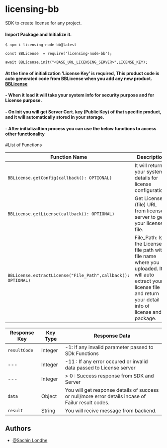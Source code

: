 # licensing-bb
 SDK to create license for any project.

#### Import Package and Initialize it.
```
$ npm i licensing-node-bb@latest

const BBLicense  = require('licensing-node-bb');

await BBLicense.init("<BASE_URL_LICENSING_SERVER>",LICENSE_KEY);

```

#### At the time of initialization 'License Key' is required, This product code is auto generated code from BBLicense when you add any new product. [BBLicense](https://bblicense.axiomprotect.com:5677/sign-in)

#### - When it load it will take your system info for security purpose and for License purpose.

#### - On Init you will get Server Cert. key (Public Key) of that specific product, and it will automatically stored in your storage.

#### - After initializaltion process you can use the below functions to access other functionality


#List of Functions

| Function Name                                   | Description                            | 
| -------------------                             |--------------------                    |
| `BBLicense.getConfig(callback(): OPTIONAL)`       | It will return your system details for license configuration.                | 
| `BBLicense.getLicense(callback(): OPTIONAL)`| Get License (file) URL from license server to get your license file.     | 
| `BBLicense.extractLicense("File_Path",callback(): OPTIONAL)`  | File_Path: Is the License file path with file name where you uploaded. It will auto extract your license file and return your detail info of license and package.     | 

| Response Key | Key Type | Response Data | 
|----- |------ |------ |
| `resultCode` | Integer | -1: If any invalid parameter passed to SDk Functions |
| ---  | Integer | -11 : If any error occured or invalid data passed to License server |
| ---  | Integer | > 0 : Success response from SDK and Server |
| `data` | Object | You will get response details of success or null/more error details incase of Failur result codes. |
| `result` | String | You will recive message from backend. |

## Authors

- [@Sachin Londhe](https://github.com/sachin-8055)